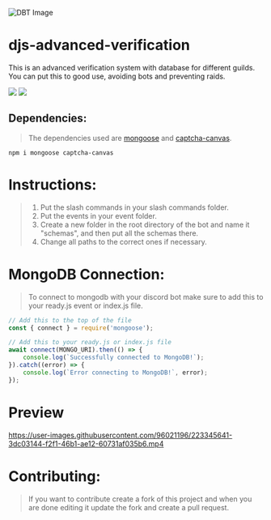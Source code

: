 ![DBT Image](https://cdn.discordapp.com/attachments/1082534981961781258/1082540823058579526/djs-advanced-verification.jpg)

# djs-advanced-verification
This is an advanced verification system with database for different guilds. You can put this to good use, avoiding bots and preventing raids.

<a href="https://github.com/57tr/djs-advanced-verification"><img src= "https://img.shields.io/github/stars/57tr/djs-advanced-verification?style=for-the-badge"/></a>
<a href="https://github.com/57tr"><img src="https://img.shields.io/github/followers/57tr?style=for-the-badge"/></a>

## Dependencies:
> The dependencies used are [mongoose](https://www.npmjs.com/package/mongoose) and [captcha-canvas](https://www.npmjs.com/package/captcha-canvas).
```
npm i mongoose captcha-canvas
```

# Instructions:
> 1. Put the slash commands in your slash commands folder.
> 2. Put the events in your event folder.
> 3. Create a new folder in the root directory of the bot and name it "schemas", and then put all the schemas there.
> 4. Change all paths to the correct ones if necessary.

# MongoDB Connection:
> To connect to mongodb with your discord bot make sure to add this to your ready.js event or index.js file.
```js
// Add this to the top of the file
const { connect } = require('mongoose');

// Add this to your ready.js or index.js file
await connect(MONGO_URI).then(() => {
    console.log(`Successfully connected to MongoDB!`);
}).catch((error) => {
    console.log(`Error connecting to MongoDB!`, error);
});
```

# Preview
https://user-images.githubusercontent.com/96021196/223345641-3dc03144-f2f1-46b1-ae12-60731af035b6.mp4

# Contributing:
> If you want to contribute create a fork of this project and when you are done editing it update the fork and create a pull request.
